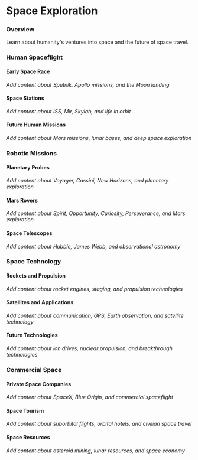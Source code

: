 # Space Exploration

### Overview

Learn about humanity's ventures into space and the future of space travel.

### Human Spaceflight

#### Early Space Race
*Add content about Sputnik, Apollo missions, and the Moon landing*

#### Space Stations
*Add content about ISS, Mir, Skylab, and life in orbit*

#### Future Human Missions
*Add content about Mars missions, lunar bases, and deep space exploration*

### Robotic Missions

#### Planetary Probes
*Add content about Voyager, Cassini, New Horizons, and planetary exploration*

#### Mars Rovers
*Add content about Spirit, Opportunity, Curiosity, Perseverance, and Mars exploration*

#### Space Telescopes
*Add content about Hubble, James Webb, and observational astronomy*

### Space Technology

#### Rockets and Propulsion
*Add content about rocket engines, staging, and propulsion technologies*

#### Satellites and Applications
*Add content about communication, GPS, Earth observation, and satellite technology*

#### Future Technologies
*Add content about ion drives, nuclear propulsion, and breakthrough technologies*

### Commercial Space

#### Private Space Companies
*Add content about SpaceX, Blue Origin, and commercial spaceflight*

#### Space Tourism
*Add content about suborbital flights, orbital hotels, and civilian space travel*

#### Space Resources
*Add content about asteroid mining, lunar resources, and space economy*

